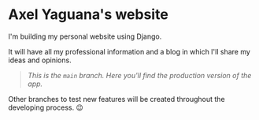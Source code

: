 # Axel Yaguana's website

I'm building my personal website using Django.

It will have all my professional information and a blog in which I'll share my ideas and opinions.

> *This is the `main` branch. Here you'll find the production version of the app.*

Other branches to test new features will be created throughout the developing process. 😉